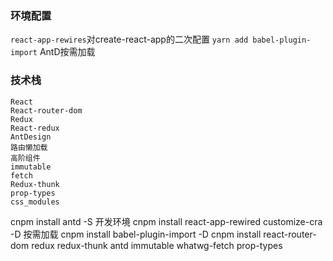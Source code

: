 ### 环境配置
  ``react-app-rewires``对create-react-app的二次配置
  ```yarn add babel-plugin-import``` AntD按需加载  

### 技术栈
    React
    React-router-dom
    Redux
    React-redux
    AntDesign
    路由懒加载
    高阶组件
    immutable
    fetch
    Redux-thunk
    prop-types
    css_modules

cnpm install antd -S
开发环境  cnpm install react-app-rewired customize-cra -D
按需加载  cnpm install babel-plugin-import -D
cnpm install react-router-dom redux redux-thunk antd immutable whatwg-fetch prop-types
